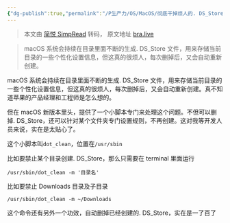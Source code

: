 ```yaml
---
{"dg-publish":true,"permalink":"/P生产力/OS/MacOS/彻底干掉烦人的. DS_Store 文件/","noteIcon":"","created":"2025-07-31T11:06:14.577+08:00","updated":"2024-09-18T14:27:56.000+08:00"}
---
```


> 本文由 [简悦 SimpRead](http://ksria.com/simpread/) 转码， 原文地址 [bra.live](https://bra.live/how-to-disable-ds-store-permanently/)

> macOS 系统会持续在目录里面不断的生成. DS_Store 文件，用来存储当前目录的一些个性化设置信息，但这真的很烦人，每次删掉后，又会自动重新创建。

macOS 系统会持续在目录里面不断的生成. DS_Store 文件，用来存储当前目录的一些个性化设置信息，但这真的很烦人，每次删掉后，又会自动重新创建。真不知道苹果的产品经理和工程师是怎么想的。

但在 macOS 新版本里头，提供了一个小脚本专门来处理这个问题。不但可以删掉. DS_Store，还可以针对某个文件夹专门设置规则，不再创建。这对我等开发人员来说，实在是太贴心了。

这个小脚本叫`dot_clean`，位置在`/usr/sbin`

比如要禁止某个目录创建. DS_Store，那么只需要在 terminal 里面运行

`/usr/sbin/dot_clean -m '目录名'`

比如要禁止 Downloads 目录及子目录

`/usr/sbin/dot_clean -m ~/Downloads`

这个命令还有另外一个功效，自动删掉已经创建的. DS_Store，实在是一了百了